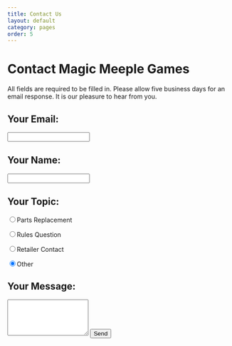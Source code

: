 ```yaml
---
title: Contact Us
layout: default
category: pages
order: 5
---
```


<script type="text/javascript">var submitted=false;</script>

<iframe name="hidden_iframe" id="hidden_iframe" style="display:none;" onload="if(submitted) {window.location='sent.html';}"></iframe>

<form class="form" action="https://docs.google.com/forms/d/e/1FAIpQLSedW_sHoUVpwC_j7bvXpsbaqq8pn7vfZjwqkp8D_S9NJZgMFA/formResponse" target="hidden_iframe" onsubmit="submitted=true;" method="POST" id="mG61Hd">

# Contact Magic Meeple Games

All fields are required to be filled in. Please allow five business days for an email response. It is our pleasure to hear from you.

## Your Email:

<input type="email" tabindex="0" max-length="70" name="emailAddress" required />

## Your Name:

<input type="text" tabindex="1" max-length="70" name="entry.1924108681" required />

## Your Topic:

<input type="radio" name="entry.1466018481" id="topic-parts-replacement" value="Parts Replacement" tabindex="2"><label for="parts-replacement">Parts Replacement</label>

<input type="radio" name="entry.1466018481" id="topic-rules-question" value="Rules Question" tabindex="3"><label for="topic-other">Rules Question</label>

<input type="radio" name="entry.1466018481" id="topic-retailer-contact" value="Retailer Contact" tabindex="5"><label for="topic-other">Retailer Contact</label>

<input type="radio" name="entry.1466018481" id="topic-other" value="Other" tabindex="4" checked><label for="topic-other">Other</label>

## Your Message:

<textarea name="entry.1856670343" rows="5" required ></textarea>

<input type="submit" value="Send" />
